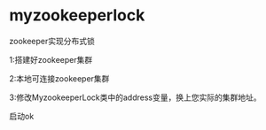 # myzookeeperlock
zookeeper实现分布式锁</p>
1:搭建好zookeeper集群</p>
2:本地可连接zookeeper集群</p>
3:修改MyzookeeperLock类中的address变量，换上您实际的集群地址。</p>
启动ok
